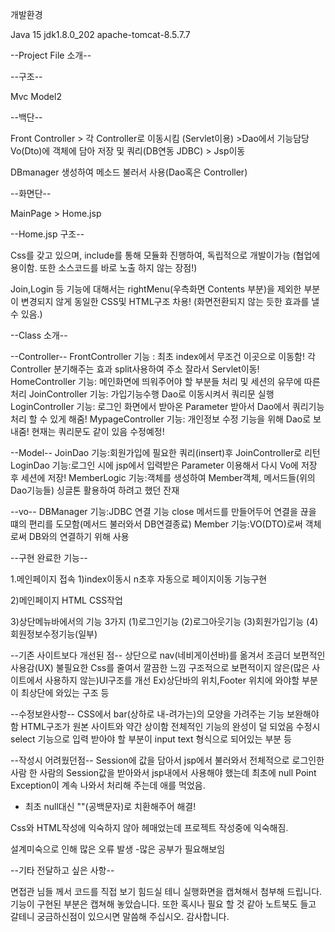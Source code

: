 개발환경

Java 15 
jdk1.8.0_202
apache-tomcat-8.5.7.7

--Project File 소개--

--구조--

 Mvc Model2

--백단--

Front Controller > 각 Controller로 이동시킴 (Servlet이용) >Dao에서 기능담당 Vo(Dto)에 객체에 담아 저장 및 쿼리(DB연동 JDBC) > Jsp이동

DBmanager 생성하여 메소드 불러서 사용(Dao혹은 Controller)

--화면단--

MainPage  >  Home.jsp 

--Home.jsp 구조--

Css를 갖고 있으며, include를 통해 모듈화 진행하여, 독립적으로 개발이가능 (협업에 용이함. 또한 소스코드를 바로 노출 하지 않는 장점!)

Join,Login 등 기능에 대해서는 rightMenu(우측화면 Contents 부분)을 제외한 부분이 변경되지 않게 동일한 CSS및 HTML구조 차용!
(화면전환되지 않는 듯한 효과를 낼 수 있음.)

--Class 소개--

--Controller--
FrontController	기능 :	최초 index에서 무조건 이곳으로 이동함! 각 Controller 분기해주는 효과 split사용하여 주소 잘라서 Servlet이동!
HomeController	기능:	메인화면에 띄워주어야 할 부분들 처리 및 세션의 유무에 따른 처리
JoinController	기능:	가입기능수행 Dao로 이동시켜서 쿼리문 실행
LoginController	기능:	로그인 화면에서 받아온 Parameter 받아서 Dao에서 쿼리기능 처리 할 수 있게 해줌!
MypageController	기능:	개인정보 수정 기능을 위해 Dao로 보내줌! 현재는 쿼리문도 같이 있음 수정예정!

--Model--
JoinDao		기능:회원가입에 필요한 쿼리(insert)후 JoinController로 리턴
LoginDao		기능:로그인 시에 jsp에서 입력받은 Parameter 이용해서 다시 Vo에 저장 후 세션에 저장!
MemberLogic	기능:객체를 생성하여 Member객체, 메서드들(위의 Dao기능들) 싱글톤 활용하여 하려고 했던 잔재

--vo--
DBManager	기능:JDBC 연결 기능 close 메서드를 만들어두어 연결을 끊을 떄의 편리를 도모함(메서드 불러와서 DB연결종료)
Member		기능:VO(DTO)로써 객체로써 DB와의 연결하기 위해 사용

--구현 완료한 기능--

1.메인페이지 접속
  1)index이동시 n초후 자동으로 페이지이동 기능구현

  2)메인페이지 HTML CSS작업

  3)상단메뉴바에서의 기능 3가지
    (1)로그인기능
    (2)로그아웃기능
    (3)회원가입기능
    (4)회원정보수정기능(일부)

--기존 사이트보다 개선된 점--
상단으로 nav(네비게이션바)를 옮겨서 조금더 보편적인 사용감(UX)
불필요한  Css를 줄여서 깔끔한 느낌
구조적으로 보편적이지 않은(많은 사이트에서 사용하지 않는)UI구조를 개선
  Ex)상단바의 위치,Footer 위치에 와야할 부분이 최상단에 와있는 구조 등

--수정보완사항--
CSS에서 bar(상하로 내-려가는)의 모양을 가려주는 기능 보완해야함
HTML구조가 원본 사이트와 약간 상이함
전체적인 기능의 완성이 덜 되었음
수정시 select 기능으로 입력 받아야 할 부분이 input text 형식으로 되어있는 부분 등

--작성시 어려웠던점--
Session에 값을 담아서 jsp에서 불러와서 전체적으로 로그인한 사람 한 사람의 Session값을 받아와서
jsp내에서 사용해야 했는데 최초에 null Point Exception이 계속 나와서 처리해 주는데 애를 먹었음.
  - 최초 null대신 ""(공백문자)로 치환해주어 해결!

Css와 HTML작성에 익숙하지 않아 헤매었는데 프로젝트 작성중에 익숙해짐.

설계미숙으로 인해 많은 오류 발생
  -많은 공부가 필요해보임


--기타 전달하고 싶은 사항--

면접관 님들 께서 코드를 직접 보기 힘드실 테니 실행화면을 캡쳐해서 첨부해 드립니다. 기능이 구현된 부분은 캡쳐해 놓았습니다.
또한 혹시나 필요 할 것 같아 노트북도 들고 갈테니 궁금하신점이 있으시면 말씀해 주십시오. 감사합니다.


